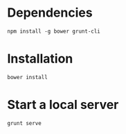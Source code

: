 # Dependencies
`npm install -g bower grunt-cli`

# Installation
`bower install`

# Start a local server
`grunt serve`
